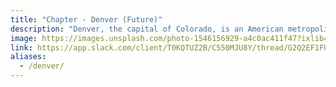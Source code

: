```yaml
---
title: "Chapter - Denver (Future)"
description: "Denver, the capital of Colorado, is an American metropolis dating to the Old West era. Larimer Square, the city’s oldest block, features landmark 19th-century buildings. Museums include the Denver Art Museum, an ultramodern complex known for its collection of indigenous works, and the mansion of famed Titanic survivor Molly Brown. Denver is also a jumping-off point for ski resorts in the nearby Rocky Mountains."
image: https://images.unsplash.com/photo-1546156929-a4c0ac411f47?ixlib=rb-1.2.1&ixid=eyJhcHBfaWQiOjEyMDd9&auto=format&fit=crop&w=1350&q=80
link: https://app.slack.com/client/T0KQTUZ2B/C550MJU8Y/thread/G2Q2EF1FU-1571188104.095600
aliases:
  - /denver/
---
```

